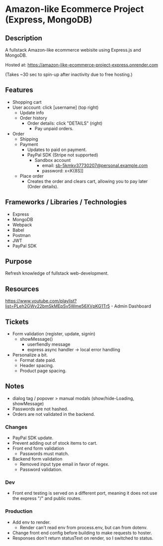 # Amazon-like Ecommerce Project (Express, MongoDB)

## Description

A fullstack Amazon-like ecommerce webisite using Express.js and MongoDB.

Hosted at: https://amazon-like-ecommerce-project-express.onrender.com

(Takes ~30 sec to spin-up after inactivity due to free hosting.)

## Features

- Shopping cart
- User account: click [username] (top right)
  - Update info
  - Order history
    - Order details: click "DETAILS" (right)
      - Pay unpaid orders.
- Order
  - Shipping
  - Payment
    - Updates to paid on payment.
    - PayPal SDK (Stripe not supported)
      - Sandbox account
        - email: sb-5kmkv37730207@personal.example.com
        - password: x<K{8S]]
  - Place order
    - Creates the order and clears cart, allowing you to pay later (Order details).

## Frameworks / Libraries / Technologies

- Express
- MongoDB
- Webpack
- Babel
- Postman
- JWT
- PayPal SDK

## Purpose

Refresh knowledge of fullstack web-development.

## Resources

https://www.youtube.com/playlist?list=PLeh2GWv22bmSkMEpSv5Wme56XVpKG1Tr5 - Admin Dashboard

## Tickets

- Form validation (register, update, signin)
  - showMessage()
    - userfiendly message
    - express async handler -> local error handling
- Personalize a bit.
  - Format date paid.
  - Header spacing.
  - Product page spacing.

## Notes

- dialog tag / popover > manual modals (show/hide-Loading, showMessage)
- Passwords are not hashed.
- Orders are not validated in the backend.

### Changes

- PayPal SDK update.
- Prevent adding out of stock items to cart.
- Front end form validation
  - Passwords must match.
- Backend form validation
  - Removed input type email in favor of regex.
  - Password validation.

### Dev

- Front end testing is served on a different port, meaning it does not use the express "/" and public routes.

### Production

- Add env to render.
  - Render can't read env from process.env, but can from dotenv.
- Change front end config before building to make requests to hoster.
- Responses don't return statusText on render, so I switched to status.
